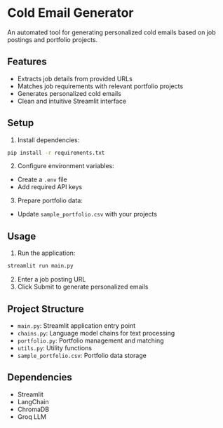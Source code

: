 # Cold Email Generator

An automated tool for generating personalized cold emails based on job postings and portfolio projects.

## Features

- Extracts job details from provided URLs
- Matches job requirements with relevant portfolio projects
- Generates personalized cold emails
- Clean and intuitive Streamlit interface

## Setup

1. Install dependencies:

```bash
pip install -r requirements.txt
```

2. Configure environment variables:
- Create a `.env` file
- Add required API keys

3. Prepare portfolio data:
- Update `sample_portfolio.csv` with your projects

## Usage

1. Run the application:

```bash
streamlit run main.py
```

2. Enter a job posting URL
3. Click Submit to generate personalized emails

## Project Structure

- `main.py`: Streamlit application entry point
- `chains.py`: Language model chains for text processing
- `portfolio.py`: Portfolio management and matching
- `utils.py`: Utility functions
- `sample_portfolio.csv`: Portfolio data storage

## Dependencies

- Streamlit
- LangChain
- ChromaDB
- Groq LLM
